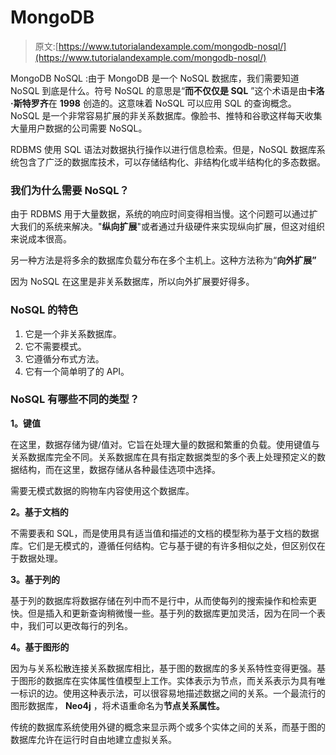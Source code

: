 # MongoDB

> 原文:[https://www.tutorialandexample.com/mongodb-nosql/](https://www.tutorialandexample.com/mongodb-nosql/)

MongoDB NoSQL :由于 MongoDB 是一个 NoSQL 数据库，我们需要知道 NoSQL 到底是什么。符号 NoSQL 的意思是“**而不仅仅是 SQL** ”这个术语是由**卡洛·斯特罗齐**在 **1998** 创造的。这意味着 NoSQL 可以应用 SQL 的查询概念。NoSQL 是一个非常容易扩展的非关系数据库。像脸书、推特和谷歌这样每天收集大量用户数据的公司需要 NoSQL。

RDBMS 使用 SQL 语法对数据执行操作以进行信息检索。但是，NoSQL 数据库系统包含了广泛的数据库技术，可以存储结构化、非结构化或半结构化的多态数据。

### 我们为什么需要 NoSQL？

由于 RDBMS 用于大量数据，系统的响应时间变得相当慢。这个问题可以通过扩大我们的系统来解决。"**纵向扩展**"或者通过升级硬件来实现纵向扩展，但这对组织来说成本很高。

另一种方法是将多余的数据库负载分布在多个主机上。这种方法称为“**向外扩展”**

因为 NoSQL 在这里是非关系数据库，所以向外扩展要好得多。

### NoSQL 的特色

1.  它是一个非关系数据库。
2.  它不需要模式。
3.  它遵循分布式方法。
4.  它有一个简单明了的 API。

### NoSQL 有哪些不同的类型？

**1。键值**

在这里，数据存储为键/值对。它旨在处理大量的数据和繁重的负载。使用键值与关系数据库完全不同。关系数据库在具有指定数据类型的多个表上处理预定义的数据结构，而在这里，数据存储从各种最佳选项中选择。

需要无模式数据的购物车内容使用这个数据库。

**2。基于文档的**

不需要表和 SQL，而是使用具有适当值和描述的文档的模型称为基于文档的数据库。它们是无模式的，遵循任何结构。它与基于键的有许多相似之处，但区别仅在于数据处理。

**3。基于列的**

基于列的数据库将数据存储在列中而不是行中，从而使每列的搜索操作和检索更快。但是插入和更新查询稍微慢一些。基于列的数据库更加灵活，因为在同一个表中，我们可以更改每行的列名。

**4。基于图形的**

因为与关系松散连接关系数据库相比，基于图的数据库的多关系特性变得更强。基于图形的数据库在实体属性值模型上工作。实体表示为节点，而关系表示为具有唯一标识的边。使用这种表示法，可以很容易地描述数据之间的关系。一个最流行的图形数据库， **Neo4j** ，将术语重命名为**节点关系属性。**

传统的数据库系统使用外键的概念来显示两个或多个实体之间的关系，而基于图的数据库允许在运行时自由地建立虚拟关系。